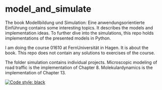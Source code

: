 # model_and_simulate

The book Modellbildung und Simulation: Eine anwendungsorientierte Einführung contains some interesting topics. It describes the models and implementation ideas. To further dive into the simulations, this repo holds implementations of the presented models in Python. 

I am doing the course 01610 at FernUniversität in Hagen. It is about the book. This repo does not contain any solutions to exercises of the course.

The folder simulation contains individual projects.
Microscopic modeling of road traffic is the implementation of Chapter 8.
Molekulardynamics is the implementation of Chapter 13.


[![Code style: black](https://img.shields.io/badge/code%20style-black-000000.svg)](https://github.com/psf/black)

